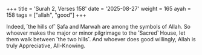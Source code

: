 +++
title = 'Surah 2, Verses 158'
date = '2025-08-27'
weight = 165
ayah = 158
tags = ["allah", "good"]
+++

Indeed, ˹the hills of˺ Ṣafa and Marwah are among the symbols of Allah. So whoever makes the major or minor pilgrimage to the ˹Sacred˺ House, let them walk between ˹the two hills˺. And whoever does good willingly, Allah is truly Appreciative, All-Knowing.